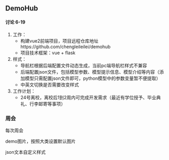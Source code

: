## DemoHub
#### 讨论 6-19
1. 工作：
   * 构建vue2前端项目，项目远程仓库地址https://github.com/chengleileilei/demohub
   * 项目技术框架：vue + flask
2. 样式：
   * 导航栏根据后端配置文件动态生成，当前pc端导航栏样式不兼容
   * 后端配置json文件，包括模型参数、模型提示信息、模型介绍等内容（添加模型只需配置json文件即可，python模型中的参数变量暂不便提取）
   * 中英文切换是否需要改变样式
3. 工作计划：
   * 24号离校，离校后1到2周内可完成开发需求（最近有学位授予、毕业典礼、行李邮寄等事项）

### 周会
每次周会

demo图片，按照大类设置默认图片

json文本自定义样式
